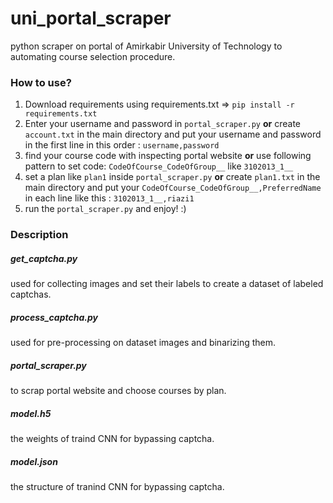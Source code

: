 # uni_portal_scraper
python scraper on portal of Amirkabir University of Technology to automating course selection procedure.
### How to use?
1. Download requirements using requirements.txt => `pip install -r requirements.txt`
1. Enter your username and password in `portal_scraper.py` **or** create `account.txt` in the main directory and put your username and password in the first line in this order : `username,password` 
1. find your course code with inspecting portal website **or** use following pattern to set code: `CodeOfCourse_CodeOfGroup__` like `3102013_1__`
1. set a plan like `plan1` inside `portal_scraper.py` **or** create `plan1.txt` in the main directory and put your `CodeOfCourse_CodeOfGroup__,PreferredName` in each line like this : `3102013_1__,riazi1`
1. run the `portal_scraper.py` and enjoy! :)
### Description
##### get_captcha.py
used for collecting images and set their labels to create a dataset of labeled captchas.
##### process_captcha.py
used for pre-processing on dataset images and binarizing them.
##### portal_scraper.py
to scrap portal website and choose courses by plan.
##### model.h5
the weights of traind CNN for bypassing captcha.
##### model.json
the structure of tranind CNN for bypassing captcha.
